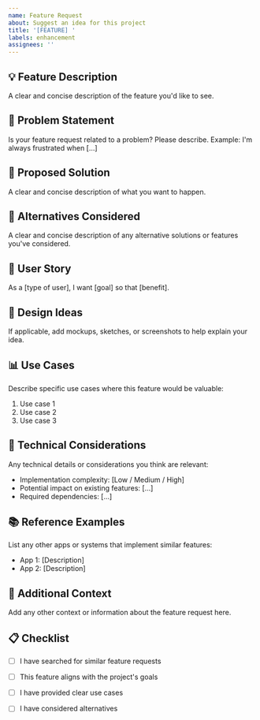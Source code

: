 ```yaml
---
name: Feature Request
about: Suggest an idea for this project
title: '[FEATURE] '
labels: enhancement
assignees: ''
---
```


## 💡 Feature Description

A clear and concise description of the feature you'd like to see.

## 🎯 Problem Statement

Is your feature request related to a problem? Please describe.
Example: I'm always frustrated when [...]

## 🚀 Proposed Solution

A clear and concise description of what you want to happen.

## 🔄 Alternatives Considered

A clear and concise description of any alternative solutions or features you've considered.

## 📱 User Story

As a [type of user], I want [goal] so that [benefit].

## 🎨 Design Ideas

If applicable, add mockups, sketches, or screenshots to help explain your idea.

## 📊 Use Cases

Describe specific use cases where this feature would be valuable:
1. Use case 1
2. Use case 2
3. Use case 3

## 🔧 Technical Considerations

Any technical details or considerations you think are relevant:
- Implementation complexity: [Low / Medium / High]
- Potential impact on existing features: [...]
- Required dependencies: [...]

## 📚 Reference Examples

List any other apps or systems that implement similar features:
- App 1: [Description]
- App 2: [Description]

## 📝 Additional Context

Add any other context or information about the feature request here.

## 📋 Checklist

- [ ] I have searched for similar feature requests
- [ ] This feature aligns with the project's goals
- [ ] I have provided clear use cases
- [ ] I have considered alternatives

